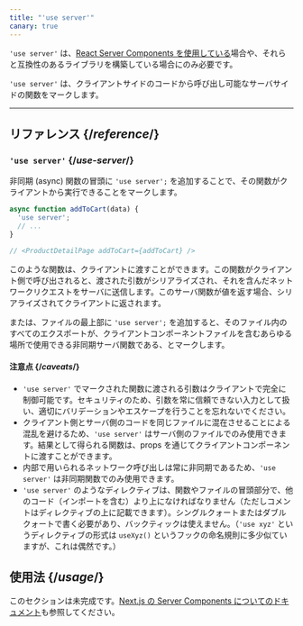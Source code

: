 ```yaml
---
title: "'use server'"
canary: true
---
```


<Canary>

`'use server'` は、[React Server Components を使用している](/learn/start-a-new-react-project#bleeding-edge-react-frameworks)場合や、それらと互換性のあるライブラリを構築している場合にのみ必要です。

</Canary>


<Intro>

`'use server'` は、クライアントサイドのコードから呼び出し可能なサーバサイドの関数をマークします。

</Intro>

<InlineToc />

---

## リファレンス {/*reference*/}

### `'use server'` {/*use-server*/}

非同期 (async) 関数の冒頭に `'use server';` を追加することで、その関数がクライアントから実行できることをマークします。

```js
async function addToCart(data) {
  'use server';
  // ...
}

// <ProductDetailPage addToCart={addToCart} />
```

このような関数は、クライアントに渡すことができます。この関数がクライアント側で呼び出されると、渡された引数がシリアライズされ、それを含んだネットワークリクエストをサーバに送信します。このサーバ関数が値を返す場合、シリアライズされてクライアントに返されます。

または、ファイルの最上部に `'use server';` を追加すると、そのファイル内のすべてのエクスポートが、クライアントコンポーネントファイルを含むあらゆる場所で使用できる非同期サーバ関数である、とマークします。

#### 注意点 {/*caveats*/}

* `'use server'` でマークされた関数に渡される引数はクライアントで完全に制御可能です。セキュリティのため、引数を常に信頼できない入力として扱い、適切にバリデーションやエスケープを行うことを忘れないでください。
* クライアント側とサーバ側のコードを同じファイルに混在させることによる混乱を避けるため、`'use server'` はサーバ側のファイルでのみ使用できます。結果として得られる関数は、props を通じてクライアントコンポーネントに渡すことができます。
* 内部で用いられるネットワーク呼び出しは常に非同期であるため、`'use server'` は非同期関数でのみ使用できます。
* `'use server'` のようなディレクティブは、関数やファイルの冒頭部分で、他のコード（インポートを含む）より上になければなりません（ただしコメントはディレクティブの上に記載できます）。シングルクォートまたはダブルクォートで書く必要があり、バックティックは使えません。（`'use xyz'` というディレクティブの形式は `useXyz()` というフックの命名規則に多少似ていますが、これは偶然です。）

## 使用法 {/*usage*/}

<Wip>

このセクションは未完成です。[Next.js の Server Components についてのドキュメント](https://beta.nextjs.org/docs/rendering/server-and-client-components)も参照してください。

</Wip>